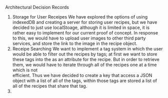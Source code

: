 Architectural Decision Records

1. Storage for User Receipes
    We have explored the options of using indexedDB and creating a server for storing user recipes, but we have decided to just use localStoage, although 
    it is limited in space, it is rather easy to implement for our current proof of concept. In response to this, we would have to upload user images to 
    other third party services, and store the link to the image in the recipe object.
2. Receipe Searching
    We want to implement a tag system in which the user would be able to filter out the recipes by tags; at first we want to store these tags into the
    as an attribute for the recipe. But in order to retrieve them, we would have to iterate through all of the recipes one at a time which is not  
    efficient. Thus we have decided to create a key that access a JSON object with a list of all of the tags, within those tags are stored a list of all of
    the recipes that share that tag.
3. 
    
